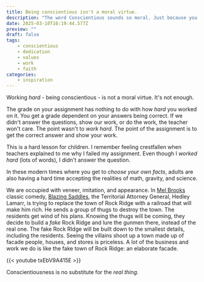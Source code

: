 ```yaml
---
title: Being conscientious isn't a moral virtue.
description: "The word Conscientious sounds so moral. Just because you're conscientious, though, doesn't confer moral virtue. "
date: 2025-03-10T16:19:44.577Z
preview: ""
draft: false
tags:
    - conscientious
    - dedication
    - values
    - work
    - faith
categories:
    - inspiration
---
```

Working *hard* - being conscientious - is not a moral virtue. It's not enough. 

The grade on your assignment has nothing to do with how *hard* you worked on it. You get a grade dependent on your answers being correct. If we didn't answer the questions, show our work, or do the work, the teacher won't care. The point wasn't to *work hard*. The point of the assignment is to get the correct answer and show your work. 

This is a hard lesson for children. I remember feeling crestfallen when teachers explained to me why I failed my assignment. Even though I *worked hard* (lots of words), I didn't answer the question. 

In these modern times where you get to *choose your own facts*, adults are also having a hard time accepting the realities of math, gravity, and science. 

We are occupied with veneer, imitation, and appearance. In [Mel Brooks](https://en.wikipedia.org/wiki/Mel_Brooks) classic comedy, [Blazing Saddles](https://en.wikipedia.org/wiki/Blazing_Saddles), the Territorial Attorney General, Hedley Lamarr, is trying to replace the town of Rock Ridge with a railroad that will make him rich. He sends a group of thugs to destroy the town. The residents get wind of his plans. Knowing the thugs will be coming, they decide to build a *fake* Rock Ridge and lure the gunmen there, instead of the real one. The fake Rock RIdge will be built down to the smallest details, including the residents. Seeing the villains shoot up a town made up of facade people, houses, and stores is priceless. A lot of the business and work we do is like the fake town of Rock Ridge: an elaborate facade. 

{{< youtube txEbV9A415E >}}

Conscientiousness is no substitute for the *real thing.* 